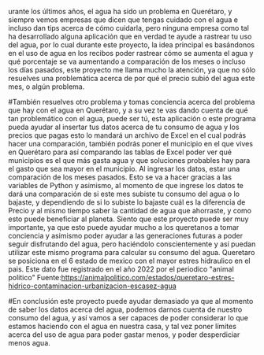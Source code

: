 urante los últimos años, el agua ha sido un problema en Querétaro, y siempre vemos empresas que dicen que tengas cuidado con el agua e incluso dan tips acerca de cómo cuidarla, pero ninguna empresa como tal ha desarrollado alguna aplicación que en verdad te ayude a rastrear tu uso del agua, por lo cual durante este proyecto, la idea principal es basándonos en el uso de agua en los recibos poder rastrear cómo se aumenta el agua y qué porcentaje se va aumentando a comparación de los meses o incluso los días pasados, este proyecto me llama mucho la atención, ya que no sólo resuelves una problemática acerca de por qué el precio subió del agua este mes, o algún problema.

#También resuelves otro problema y tomas conciencia acerca del problema que hay con el agua en Querétaro, y a su vez te vas dando cuenta de qué tan problemático con el agua, puede ser tú, esta aplicación o este programa pueda ayudar al insertar tus datos acerca de tu consumo de agua y los precios que pagas esto lo mandará un archivo de Excel en el cual podrás hacer una comparación, también podrás poner el municipio en el que vives en Querétaro para así comparando las tablas de Excel poder ver qué municipios es el que más gasta agua y que soluciones probables hay para el gasto que sea mayor en el municipio. Al ingresar los datos, estar una comparación de los meses pasados. Esto se va a hacer gracias a las variables de Python y asimismo, al momento de que ingrese los datos te dará una comparación de si este mes subiste tu consumo del agua o lo bajaste, y dependiendo de si lo subiste lo bajaste cuál es la diferencia de Precio y al mismo tiempo saber la cantidad de agua que ahorraste, y como esto puede beneficiar al planeta. Siento que este proyecto puede ser muy importante, ya que esto puede ayudar mucho a los queretanos a tomar conciencia y asimismo poder ayudar a las generaciones futuras a poder seguir disfrutando del agua, pero haciéndolo conscientemente y así puedan utilizar este mismo programa para calcular su consumo del agua. Queretaro se posiciona en el 6 estado de mexico con el mayor estres hidraulico en el pais. Este dato fue registrado en el año 2022 por el periodico "animal politico" Fuente:https://animalpolitico.com/estados/queretaro-estres-hidrico-contaminacion-urbanizacion-escasez-agua


#En conclusión este proyecto puede ayudar demasiado ya que al momento de saber los datos acerca del agua, podemos darnos cuenta de nuestro consumo del agua, y así vamos a ser capaces de poder considerar lo que estamos haciendo con el agua en nuestra casa, y tal vez poner límites acerca del uso de agua para poder gastar menos, y poder desperdiciar menos agua. 

